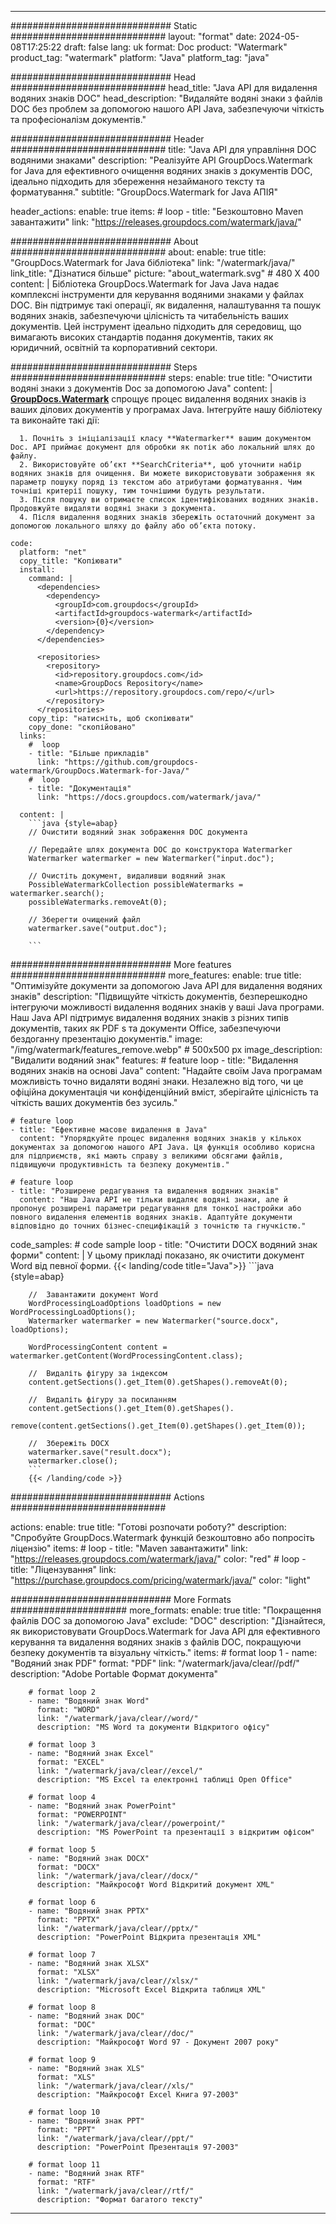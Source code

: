 
---
############################# Static ############################
layout: "format"
date:  2024-05-08T17:25:22
draft: false
lang: uk
format: Doc
product: "Watermark"
product_tag: "watermark"
platform: "Java"
platform_tag: "java"

############################# Head ############################
head_title: "Java API для видалення водяних знаків DOC"
head_description: "Видаляйте водяні знаки з файлів DOC без проблем за допомогою нашого API Java, забезпечуючи чіткість та професіоналізм документів."

############################# Header ############################
title: "Java API для управління DOC водяними знаками" 
description: "Реалізуйте API GroupDocs.Watermark for Java для ефективного очищення водяних знаків з документів DOC, ідеально підходить для збереження незайманого тексту та форматування."
subtitle: "GroupDocs.Watermark for Java АПІЯ" 

header_actions:
  enable: true
  items:
    #  loop
    - title: "Безкоштовно Maven завантажити"
      link: "https://releases.groupdocs.com/watermark/java/"
      
############################# About ############################
about:
    enable: true
    title: "GroupDocs.Watermark for Java бібліотека"
    link: "/watermark/java/"
    link_title: "Дізнатися більше"
    picture: "about_watermark.svg" # 480 X 400
    content: |
       Бібліотека GroupDocs.Watermark for Java Java надає комплексні інструменти для керування водяними знаками у файлах DOC. Він підтримує такі операції, як видалення, налаштування та пошук водяних знаків, забезпечуючи цілісність та читабельність ваших документів. Цей інструмент ідеально підходить для середовищ, що вимагають високих стандартів подання документів, таких як юридичний, освітній та корпоративний сектори.

############################# Steps ############################
steps:
    enable: true
    title: "Очистити водяні знаки з документів Doc за допомогою Java"
    content: |
      **[GroupDocs.Watermark](https://products.groupdocs.com/watermark/java/)** спрощує процес видалення водяних знаків із ваших ділових документів у програмах Java. Інтегруйте нашу бібліотеку та виконайте такі дії:
      
      1. Почніть з ініціалізації класу **Watermarker** вашим документом Doc. API приймає документ для обробки як потік або локальний шлях до файлу.
      2. Використовуйте об’єкт **SearchCriteria**, щоб уточнити набір водяних знаків для очищення. Ви можете використовувати зображення як параметр пошуку поряд із текстом або атрибутами форматування. Чим точніші критерії пошуку, тим точнішими будуть результати.
      3. Після пошуку ви отримаєте список ідентифікованих водяних знаків. Продовжуйте видаляти водяні знаки з документа.
      4. Після видалення водяних знаків збережіть остаточний документ за допомогою локального шляху до файлу або об’єкта потоку.
   
    code:
      platform: "net"
      copy_title: "Копіювати"
      install:
        command: |
          <dependencies>
            <dependency>
              <groupId>com.groupdocs</groupId>
              <artifactId>groupdocs-watermark</artifactId>
              <version>{0}</version>
            </dependency>
          </dependencies>

          <repositories>
            <repository>
              <id>repository.groupdocs.com</id>
              <name>GroupDocs Repository</name>
              <url>https://repository.groupdocs.com/repo/</url>
            </repository>
          </repositories>
        copy_tip: "натисніть, щоб скопіювати"
        copy_done: "скопійовано"
      links:
        #  loop
        - title: "Більше прикладів"
          link: "https://github.com/groupdocs-watermark/GroupDocs.Watermark-for-Java/"
        #  loop
        - title: "Документація"
          link: "https://docs.groupdocs.com/watermark/java/"
          
      content: |
        ```java {style=abap}
        // Очистити водяний знак зображення DOC документа

        // Передайте шлях документа DOC до конструктора Watermarker
        Watermarker watermarker = new Watermarker("input.doc");
        
        // Очистіть документ, видаливши водяний знак
        PossibleWatermarkCollection possibleWatermarks = watermarker.search();
        possibleWatermarks.removeAt(0);

        // Зберегти очищений файл
        watermarker.save("output.doc");
        
        ```        
        
############################# More features ############################
more_features:
  enable: true
  title: "Оптимізуйте документи за допомогою Java API для видалення водяних знаків"
  description: "Підвищуйте чіткість документів, безперешкодно інтегруючи можливості видалення водяних знаків у ваші Java програми. Наш Java API підтримує видалення водяних знаків з різних типів документів, таких як PDF s та документи Office, забезпечуючи бездоганну презентацію документів."
  image: "/img/watermark/features_remove.webp" # 500x500 px
  image_description: "Видалити водяний знак"
  features:
    # feature loop
    - title: "Видалення водяних знаків на основі Java"
      content: "Надайте своїм Java програмам можливість точно видаляти водяні знаки. Незалежно від того, чи це офіційна документація чи конфіденційний вміст, зберігайте цілісність та чіткість ваших документів без зусиль."

    # feature loop
    - title: "Ефективне масове видалення в Java"
      content: "Упорядкуйте процес видалення водяних знаків у кількох документах за допомогою нашого API Java. Ця функція особливо корисна для підприємств, які мають справу з великими обсягами файлів, підвищуючи продуктивність та безпеку документів."

    # feature loop
    - title: "Розширене редагування та видалення водяних знаків"
      content: "Наш Java API не тільки видаляє водяні знаки, але й пропонує розширені параметри редагування для тонкої настройки або повного видалення елементів водяних знаків. Адаптуйте документи відповідно до точних бізнес-специфікацій з точністю та гнучкістю."
      
  code_samples:
    # code sample loop
    - title: "Очистити DOCX водяний знак форми"
      content: |
        У цьому прикладі показано, як очистити документ Word від певної форми.
        {{< landing/code title="Java">}}
        ```java {style=abap}
        
        //  Завантажити документ Word
        WordProcessingLoadOptions loadOptions = new WordProcessingLoadOptions();
        Watermarker watermarker = new Watermarker("source.docx", loadOptions);

        WordProcessingContent content = watermarker.getContent(WordProcessingContent.class);

        //  Видаліть фігуру за індексом
        content.getSections().get_Item(0).getShapes().removeAt(0);

        //  Видаліть фігуру за посиланням
        content.getSections().get_Item(0).getShapes().
            remove(content.getSections().get_Item(0).getShapes().get_Item(0));

        //  Збережіть DOCX
        watermarker.save("result.docx");
        watermarker.close();
        ```
        {{< /landing/code >}}


############################# Actions ############################

actions:
  enable: true
  title: "Готові розпочати роботу?"
  description: "Спробуйте GroupDocs.Watermark функцій безкоштовно або попросіть ліцензію"
  items:
    #  loop
    - title: "Maven завантажити"
      link: "https://releases.groupdocs.com/watermark/java/"
      color: "red"
        #  loop
    - title: "Ліцензування"
      link: "https://purchase.groupdocs.com/pricing/watermark/java/"
      color: "light"


############################# More Formats #####################
more_formats:
    enable: true
    title: "Покращення файлів DOC за допомогою Java"
    exclude: "DOC"
    description: "Дізнайтеся, як використовувати GroupDocs.Watermark for Java API для ефективного керування та видалення водяних знаків з файлів DOC, покращуючи безпеку документів та візуальну чіткість."
    items: 
        # format loop 1
        - name: "Водяний знак PDF"
          format: "PDF"
          link: "/watermark/java/clear//pdf/"
          description: "Adobe Portable Формат документа"

        # format loop 2
        - name: "Водяний знак Word"
          format: "WORD"
          link: "/watermark/java/clear//word/"
          description: "MS Word та документи Відкритого офісу"
          
        # format loop 3
        - name: "Водяний знак Excel"
          format: "EXCEL"
          link: "/watermark/java/clear//excel/"
          description: "MS Excel та електронні таблиці Open Office"

        # format loop 4
        - name: "Водяний знак PowerPoint"
          format: "POWERPOINT"
          link: "/watermark/java/clear//powerpoint/"
          description: "MS PowerPoint та презентації з відкритим офісом"

        # format loop 5
        - name: "Водяний знак DOCX"
          format: "DOCX"
          link: "/watermark/java/clear//docx/"
          description: "Майкрософт Word Відкритий документ XML"
          
        # format loop 6
        - name: "Водяний знак PPTX"
          format: "PPTX"
          link: "/watermark/java/clear//pptx/"
          description: "PowerPoint Відкрита презентація XML"
          
        # format loop 7
        - name: "Водяний знак XLSX"
          format: "XLSX"
          link: "/watermark/java/clear//xlsx/"
          description: "Microsoft Excel Відкрита таблиця XML"

        # format loop 8
        - name: "Водяний знак DOC"
          format: "DOC"
          link: "/watermark/java/clear//doc/"
          description: "Майкрософт Word 97 - Документ 2007 року"

        # format loop 9
        - name: "Водяний знак XLS"
          format: "XLS"
          link: "/watermark/java/clear//xls/"
          description: "Майкрософт Excel Книга 97-2003"

        # format loop 10
        - name: "Водяний знак PPT"
          format: "PPT"
          link: "/watermark/java/clear//ppt/"
          description: "PowerPoint Презентація 97-2003"

        # format loop 11
        - name: "Водяний знак RTF"
          format: "RTF"
          link: "/watermark/java/clear//rtf/"
          description: "Формат багатого тексту"

---